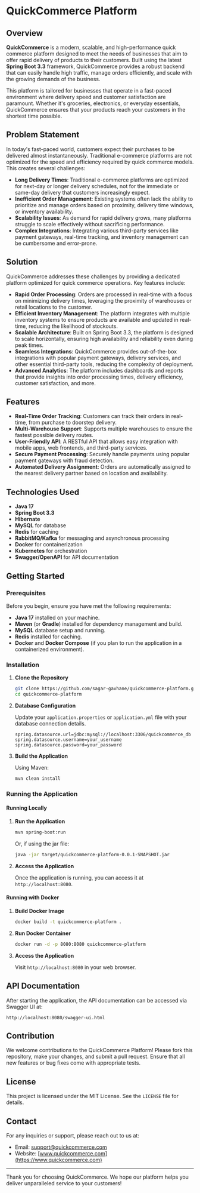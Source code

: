 # QuickCommerce Platform

## Overview

**QuickCommerce** is a modern, scalable, and high-performance quick commerce platform designed to meet the needs of businesses that aim to offer rapid delivery of products to their customers. Built using the latest **Spring Boot 3.3** framework, QuickCommerce provides a robust backend that can easily handle high traffic, manage orders efficiently, and scale with the growing demands of the business.

This platform is tailored for businesses that operate in a fast-paced environment where delivery speed and customer satisfaction are paramount. Whether it's groceries, electronics, or everyday essentials, QuickCommerce ensures that your products reach your customers in the shortest time possible.

## Problem Statement

In today's fast-paced world, customers expect their purchases to be delivered almost instantaneously. Traditional e-commerce platforms are not optimized for the speed and efficiency required by quick commerce models. This creates several challenges:

- **Long Delivery Times**: Traditional e-commerce platforms are optimized for next-day or longer delivery schedules, not for the immediate or same-day delivery that customers increasingly expect.
- **Inefficient Order Management**: Existing systems often lack the ability to prioritize and manage orders based on proximity, delivery time windows, or inventory availability.
- **Scalability Issues**: As demand for rapid delivery grows, many platforms struggle to scale effectively without sacrificing performance.
- **Complex Integrations**: Integrating various third-party services like payment gateways, real-time tracking, and inventory management can be cumbersome and error-prone.

## Solution

QuickCommerce addresses these challenges by providing a dedicated platform optimized for quick commerce operations. Key features include:

- **Rapid Order Processing**: Orders are processed in real-time with a focus on minimizing delivery times, leveraging the proximity of warehouses or retail locations to the customer.
- **Efficient Inventory Management**: The platform integrates with multiple inventory systems to ensure products are available and updated in real-time, reducing the likelihood of stockouts.
- **Scalable Architecture**: Built on Spring Boot 3.3, the platform is designed to scale horizontally, ensuring high availability and reliability even during peak times.
- **Seamless Integrations**: QuickCommerce provides out-of-the-box integrations with popular payment gateways, delivery services, and other essential third-party tools, reducing the complexity of deployment.
- **Advanced Analytics**: The platform includes dashboards and reports that provide insights into order processing times, delivery efficiency, customer satisfaction, and more.

## Features

- **Real-Time Order Tracking**: Customers can track their orders in real-time, from purchase to doorstep delivery.
- **Multi-Warehouse Support**: Supports multiple warehouses to ensure the fastest possible delivery routes.
- **User-Friendly API**: A RESTful API that allows easy integration with mobile apps, web frontends, and third-party services.
- **Secure Payment Processing**: Securely handle payments using popular payment gateways with fraud detection.
- **Automated Delivery Assignment**: Orders are automatically assigned to the nearest delivery partner based on location and availability.

## Technologies Used

- **Java 17**
- **Spring Boot 3.3**
- **Hibernate**
- **MySQL** for database
- **Redis** for caching
- **RabbitMQ/Kafka** for messaging and asynchronous processing
- **Docker** for containerization
- **Kubernetes** for orchestration
- **Swagger/OpenAPI** for API documentation

## Getting Started

### Prerequisites

Before you begin, ensure you have met the following requirements:

- **Java 17** installed on your machine.
- **Maven** (or **Gradle**) installed for dependency management and build.
- **MySQL** database setup and running.
- **Redis** installed for caching.
- **Docker** and **Docker Compose** (if you plan to run the application in a containerized environment).

### Installation

1. **Clone the Repository**

   ```bash
   git clone https://github.com/sagar-gavhane/quickcommerce-platform.git
   cd quickcommerce-platform
   ```

2. **Database Configuration**

   Update your `application.properties` or `application.yml` file with your database connection details.

   ```properties
   spring.datasource.url=jdbc:mysql://localhost:3306/quickcommerce_db
   spring.datasource.username=your_username
   spring.datasource.password=your_password
   ```

3. **Build the Application**

   Using Maven:

   ```bash
   mvn clean install
   ```

### Running the Application

#### Running Locally

1. **Run the Application**

   ```bash
   mvn spring-boot:run
   ```

   Or, if using the jar file:

   ```bash
   java -jar target/quickcommerce-platform-0.0.1-SNAPSHOT.jar
   ```

2. **Access the Application**

   Once the application is running, you can access it at `http://localhost:8080`.

#### Running with Docker

1. **Build Docker Image**

   ```bash
   docker build -t quickcommerce-platform .
   ```

2. **Run Docker Container**

   ```bash
   docker run -d -p 8080:8080 quickcommerce-platform
   ```

3. **Access the Application**

   Visit `http://localhost:8080` in your web browser.

## API Documentation

After starting the application, the API documentation can be accessed via Swagger UI at:

```
http://localhost:8080/swagger-ui.html
```

## Contribution

We welcome contributions to the QuickCommerce Platform! Please fork this repository, make your changes, and submit a pull request. Ensure that all new features or bug fixes come with appropriate tests.

## License

This project is licensed under the MIT License. See the `LICENSE` file for details.

## Contact

For any inquiries or support, please reach out to us at:

- Email: support@quickcommerce.com
- Website: [www.quickcommerce.com](https://www.quickcommerce.com)

---

Thank you for choosing QuickCommerce. We hope our platform helps you deliver unparalleled service to your customers!
